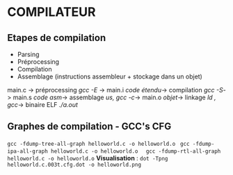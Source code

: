 # COMPILATEUR

## Etapes de compilation
- Parsing
- Préprocessing
- Compilation
- Assemblage (instructions assembleur + stockage dans un objet)

main.c -> préprocessing *gcc -E* -> main.i *code étendu*-> compilation *gcc -S*-> main.s *code asm*-> assemblage *us, gcc -c*-> main.o *objet*-> linkage *ld , gcc*-> binaire ELF *./a.out*


## Graphes de compilation - GCC's CFG
```gcc -fdump-tree-all-graph helloworld.c -o helloworld.o ```
```gcc -fdump-ipa-all-graph helloworld.c -o helloworld.o  ```
``` gcc -fdump-rtl-all-graph helloworld.c -o helloworld.o ``` 
**Visualisation** : ```dot -Tpng helloworld.c.003t.cfg.dot -o helloworld.png```